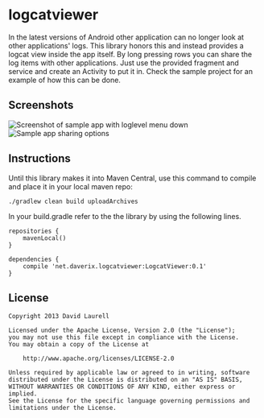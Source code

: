 logcatviewer
============

In the latest versions of Android other application can no longer look at other applications' logs. This library honors this and instead provides a logcat view inside the app itself. By long pressing rows you can share the log items with other applications. Just use the provided fragment and service and create an Activity to put it in. Check the sample project for an example of how this can be done.

Screenshots
-----------

![Screenshot of sample app with loglevel menu down][1] ![Sample app sharing options][2] 

Instructions
------------

Until this library makes it into Maven Central, use this command to compile and place it in your local maven repo:

```
./gradlew clean build uploadArchives
```

In your build.gradle refer to the the library by using the following lines.

```
repositories {
    mavenLocal()
}

dependencies {
    compile 'net.daverix.logcatviewer:LogcatViewer:0.1'
}
```

License
-------

    Copyright 2013 David Laurell

    Licensed under the Apache License, Version 2.0 (the "License");
    you may not use this file except in compliance with the License.
    You may obtain a copy of the License at

        http://www.apache.org/licenses/LICENSE-2.0

    Unless required by applicable law or agreed to in writing, software
    distributed under the License is distributed on an "AS IS" BASIS,
    WITHOUT WARRANTIES OR CONDITIONS OF ANY KIND, either express or implied.
    See the License for the specific language governing permissions and
    limitations under the License.





 [1]: http://daverix.net/images/logcatviewer_screenshot.png
 [2]: http://daverix.net/images/logcatviewer_screenshot2.png
